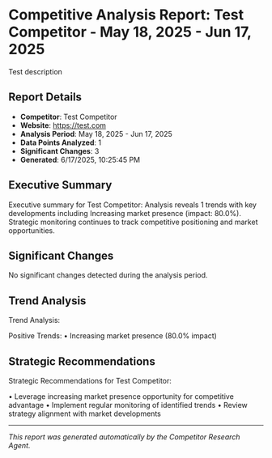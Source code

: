 # Competitive Analysis Report: Test Competitor - May 18, 2025 - Jun 17, 2025

Test description

## Report Details

- **Competitor**: Test Competitor
- **Website**: https://test.com
- **Analysis Period**: May 18, 2025 - Jun 17, 2025
- **Data Points Analyzed**: 1
- **Significant Changes**: 3
- **Generated**: 6/17/2025, 10:25:45 PM

## Executive Summary

Executive summary for Test Competitor: Analysis reveals 1 trends with key developments including Increasing market presence (impact: 80.0%). Strategic monitoring continues to track competitive positioning and market opportunities.

## Significant Changes

No significant changes detected during the analysis period.

## Trend Analysis

Trend Analysis:

Positive Trends:
• Increasing market presence (80.0% impact)

## Strategic Recommendations

Strategic Recommendations for Test Competitor:

• Leverage increasing market presence opportunity for competitive advantage
• Implement regular monitoring of identified trends
• Review strategy alignment with market developments

---

*This report was generated automatically by the Competitor Research Agent.*

